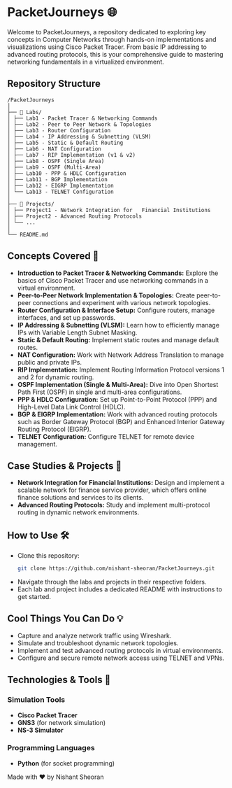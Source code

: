 # PacketJourneys 🌐

Welcome to PacketJourneys, a repository dedicated to exploring key concepts in Computer Networks through hands-on implementations and visualizations using Cisco Packet Tracer. From basic IP addressing to advanced routing protocols, this is your comprehensive guide to mastering networking fundamentals in a virtualized environment.

## Repository Structure
```
/PacketJourneys
│
├── 📁 Labs/
│ ├── Lab1 - Packet Tracer & Networking Commands
│ ├── Lab2 - Peer to Peer Network & Topologies
│ ├── Lab3 - Router Configuration
│ ├── Lab4 - IP Addressing & Subnetting (VLSM)
│ ├── Lab5 - Static & Default Routing
│ ├── Lab6 - NAT Configuration
│ ├── Lab7 - RIP Implementation (v1 & v2)
│ ├── Lab8 - OSPF (Single Area)
│ ├── Lab9 - OSPF (Multi-Area)
│ ├── Lab10 - PPP & HDLC Configuration
│ ├── Lab11 - BGP Implementation
│ ├── Lab12 - EIGRP Implementation
│ └── Lab13 - TELNET Configuration
│
├── 📁 Projects/
│ ├── Project1 - Network Integration for   Financial Institutions
│ ├── Project2 - Advanced Routing Protocols
│ └── ...
│
└── README.md
```

## Concepts Covered 🔬

- **Introduction to Packet Tracer & Networking Commands:** Explore the basics of Cisco Packet Tracer and use networking commands in a virtual environment.
- **Peer-to-Peer Network Implementation & Topologies:** Create peer-to-peer connections and experiment with various network topologies.
- **Router Configuration & Interface Setup:** Configure routers, manage interfaces, and set up passwords.
- **IP Addressing & Subnetting (VLSM):** Learn how to efficiently manage IPs with Variable Length Subnet Masking.
- **Static & Default Routing:** Implement static routes and manage default routes.
- **NAT Configuration:** Work with Network Address Translation to manage public and private IPs.
- **RIP Implementation:** Implement Routing Information Protocol versions 1 and 2 for dynamic routing.
- **OSPF Implementation (Single & Multi-Area):** Dive into Open Shortest Path First (OSPF) in single and multi-area configurations.
- **PPP & HDLC Configuration:** Set up Point-to-Point Protocol (PPP) and High-Level Data Link Control (HDLC).
- **BGP & EIGRP Implementation:** Work with advanced routing protocols such as Border Gateway Protocol (BGP) and Enhanced Interior Gateway Routing Protocol (EIGRP).
- **TELNET Configuration:** Configure TELNET for remote device management.


## Case Studies & Projects 🚀
- **Network Integration for Financial Institutions:** Design and implement a scalable network for finance service provider, which offers online finance solutions and services to its clients.
- **Advanced Routing Protocols:** Study and implement multi-protocol routing in dynamic network environments.


## How to Use 🛠
- Clone this repository:
   ```bash
   git clone https://github.com/nishant-sheoran/PacketJourneys.git
- Navigate through the labs and projects in their respective folders.
- Each lab and project includes a dedicated README with instructions to get started.


## Cool Things You Can Do 💡
- Capture and analyze network traffic using Wireshark.
- Simulate and troubleshoot dynamic network topologies.
- Implement and test advanced routing protocols in virtual environments.
- Configure and secure remote network access using TELNET and VPNs.


## Technologies & Tools 🔧
### Simulation Tools
- **Cisco Packet Tracer**
- **GNS3** (for network simulation)
- **NS-3 Simulator**

### Programming Languages
- **Python** (for socket programming)


Made with ❤️ by Nishant Sheoran
